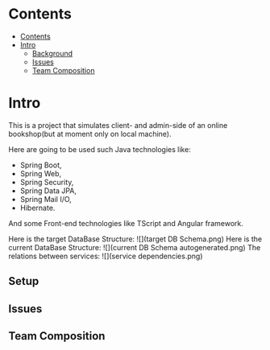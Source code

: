 # Contents

- [Contents](#contents)
- [Intro](#intro)
    - [Background](#background)
    - [Issues](#issues)
    - [Team Composition](#team-composition)

# Intro

This is a project that simulates client- and admin-side of an online bookshop(but at moment only on local machine).

Here are going to be used such Java technologies like:

* Spring Boot,
* Spring Web,
* Spring Security,
* Spring Data JPA,
* Spring Mail I/O,
* Hibernate.

And some Front-end technologies like TScript and Angular framework.

Here is the target DataBase Structure:
![](target DB Schema.png)
Here is the current DataBase Structure:
![](current DB Schema autogenerated.png)
The relations between services: 
![](service dependencies.png)
## Setup

## Issues

## Team Composition